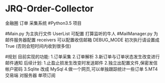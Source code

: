 # JRQ-Order-Collector
金融圈 订单 采集系统
#Python3.5 项目

#Main.py 为主执行文件
	UserList 可配置 打算监听的牛人
#MailManager.py  为邮件服务器配置
	receivers 可以配置收信邮箱
	DEBUG_MODE 初次执行请设置成True (否则会短时间内收到很多信)
	

#规划
	目前实现的功能:
		1.订单采集
		2.订单解析
		3.新订单与订单状态发生改变进行邮件通知
	后续计划:
		1.止盈止损发生改变时发送邮件
		2.独立出配置文件,保密发信帐户密码
		3.Sqlite 改成 MySql
		4.做一个网页,可以单独跟踪统计一些订单
		5.MT4 交易端 对服务器 单项订阅
